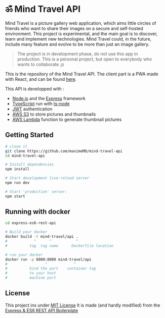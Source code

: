 # ॐ Mind Travel API

Mind Travel is a picture gallery web application, which aims little circles of friends who want to share their images on a secure and self-hosted environment. This project is experimental, and the main goal is to discover, learn and implement new technologies. Mind Travel could, in the future, include many feature and evolve to be more than just an image gallery.

> The project is in development phase, do not use this app in production. This is a personal project, but open to everybody who wants to collaborate ;p

This is the repository of the Mind Travel API. The client part is a PWA made with React, and can be found [here](https://github.com/maximeMD/mind-travel-api).

This API is developped with :
- [Node.js](https://nodejs.org) and the [Express](https://expressjs.com/) framework
- [TypeScript](https://www.typescriptlang.org/) run with [ts-node](https://www.npmjs.com/package/ts-node)
- [JWT](https://jwt.io/introduction/) authentication
- [AWS S3](https://en.wikipedia.org/wiki/Amazon_S3) to store pictures and thumbnails
- [AWS Lambda](https://en.wikipedia.org/wiki/AWS_Lambda) function to generate thumbnail pictures


## Getting Started

```sh
# clone it
git clone https://github.com/maximeMD/mind-travel-api
cd mind-travel-api

# Install dependencies
npm install

# Start development live-reload server
npm run dev

# Start 'production' server:
npm start
```

## Running with docker

```sh
cd express-es6-rest-api

# Build your docker
docker build -t mind-travel/api .
#            ^      ^           ^
#          tag  tag name      Dockerfile location

# run your docker
docker run -p 8080:8080 mind-travel/api
#                 ^            ^
#          bind the port    container tag
#          to your host
#          machine port

```

## License
This project ins under [MIT License](https://opensource.org/licenses/MIT)
It is made (and hardly modified) from the [Express & ES6 REST API Boilerplate](https://github.com/developit/express-es6-rest-api)
